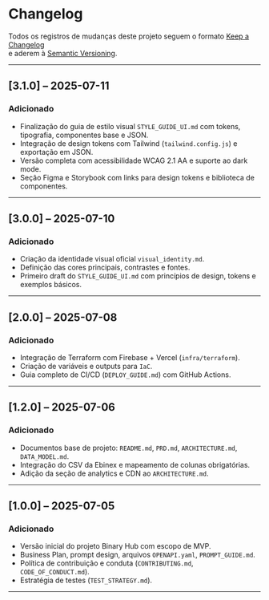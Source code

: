 # Changelog

Todos os registros de mudanças deste projeto seguem o formato [Keep a Changelog](https://keepachangelog.com/pt-BR/1.0.0/)  
e aderem à [Semantic Versioning](https://semver.org/lang/pt-BR/).

---

## [3.1.0] – 2025-07-11
### Adicionado
- Finalização do guia de estilo visual `STYLE_GUIDE_UI.md` com tokens, tipografia, componentes base e JSON.
- Integração de design tokens com Tailwind (`tailwind.config.js`) e exportação em JSON.
- Versão completa com acessibilidade WCAG 2.1 AA e suporte ao dark mode.
- Seção Figma e Storybook com links para design tokens e biblioteca de componentes.

---

## [3.0.0] – 2025-07-10
### Adicionado
- Criação da identidade visual oficial `visual_identity.md`.
- Definição das cores principais, contrastes e fontes.
- Primeiro draft do `STYLE_GUIDE_UI.md` com princípios de design, tokens e exemplos básicos.

---

## [2.0.0] – 2025-07-08
### Adicionado
- Integração de Terraform com Firebase + Vercel (`infra/terraform`).
- Criação de variáveis e outputs para `IaC`.
- Guia completo de CI/CD (`DEPLOY_GUIDE.md`) com GitHub Actions.

---

## [1.2.0] – 2025-07-06
### Adicionado
- Documentos base de projeto: `README.md`, `PRD.md`, `ARCHITECTURE.md`, `DATA_MODEL.md`.
- Integração do CSV da Ebinex e mapeamento de colunas obrigatórias.
- Adição da seção de analytics e CDN ao `ARCHITECTURE.md`.

---

## [1.0.0] – 2025-07-05
### Adicionado
- Versão inicial do projeto Binary Hub com escopo de MVP.
- Business Plan, prompt design, arquivos `OPENAPI.yaml`, `PROMPT_GUIDE.md`.
- Política de contribuição e conduta (`CONTRIBUTING.md`, `CODE_OF_CONDUCT.md`).
- Estratégia de testes (`TEST_STRATEGY.md`).

---

